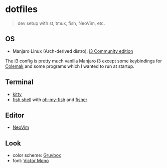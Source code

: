 # dotfiles

> dev setup with st, tmux, fish, NeoVim, etc.

## OS

- Manjaro Linux (Arch-derived distro), [i3 Community edition](https://manjaro.org/download/i3/)

The i3 config is pretty much vanilla Manjaro i3 except some keybindings for [Colemak](https://colemak.com/) and some programs which I wanted to run at startup.

## Terminal

- [kitty](https://sw.kovidgoyal.net/kitty/#)
- [fish shell](https://fishshell.com/) with [oh-my-fish](https://github.com/oh-my-fish/oh-my-fish) and [fisher](https://github.com/jorgebucaran/fisher)

## Editor

- [NeoVim](https://neovim.io/)

## Look

- color scheme: [Gruvbox](https://github.com/morhetz/gruvbox)
- font: [Victor Mono](https://rubjo.github.io/victor-mono/)
